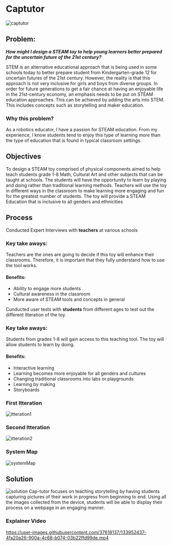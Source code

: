 # Captutor
![captutor](https://user-images.githubusercontent.com/37618137/133952610-4cff61c7-71a0-4e96-9f11-c130ed63e9c4.png)


## Problem:
_**How might I design a STEAM toy to help young learners better prepared for the uncertain future of the 21st century?**_

STEM is an alternative educational approach that is being used in some schools today to better prepare student from Kindergarten-grade 12 for uncertain futures of the 21st century. However, the reality is that this approach is not very inclusive for girls and boys from diverse groups. In order for future generations to get a fair chance at having an enjoyable life in the 21st-century economy, an emphasis needs to be put on STEAM education approaches. This can be achieved by adding the arts into STEM. This includes concepts such as storytelling and maker education.

### Why this problem?
As a robotics educator, I have a passion for STEAM education. From my experience, I know students tend to enjoy this type of learning more than the type of education that is found in typical classroom settings.

## Objectives
To design a STEAM toy comprised of physical components aimed to help teach students grade 1-8 Math, Cultural Art and other subjects that can be taught at schools. The students will have the opportunity to learn by playing and doing rather than traditional learning methods.
Teachers will use the toy in different ways in the classroom to make learning more engaging and fun for the greatest number of students.
The toy will provide a STEAM Education that is inclusive to all genders and ethnicities

## Process
Conducted Expert Interviews with **teachers** at various schools
### Key take aways:
Teachers are the ones are going to decide if this toy will enhance their classrooms. Therefore, it is important that they fully understand how to use the tool works.

#### Benefits:
* Ability to engage more students 
* Cultural awareness in the classroom
* More aware of STEAM tools and concepts in general


Cunducted user tests with **students** from different ages to test out the different itteration of the toy.
### Key take aways:
Students from grades 1-8 will gain access to this teaching tool. The toy will allow students to learn by doing.

#### Benefits:
* Interactive learning
* Learning becomes more enjoyable for all genders and cultures
* Changing traditional classrooms into labs or playgrounds 
* Learning by making
* Storyboards

### First Itteration
![itteration1](https://user-images.githubusercontent.com/37618137/133952993-d57becef-fb28-4af8-acfb-eeb82f30f639.png)

### Second Itteration
![itteration2](https://user-images.githubusercontent.com/37618137/133953008-6f88bea8-07e0-4c06-a51a-9676d8397dc3.png)

### System Map
![systemMap](https://user-images.githubusercontent.com/37618137/133953050-4ae9a4aa-f23f-4f96-bbaa-554799c407e3.png)

## Solution
![solution](https://user-images.githubusercontent.com/37618137/133953067-c52fb1bd-607c-4846-bbf0-7c4a839a2afd.png)
Cap-tutor focuses on teaching storytelling by having students capturing pictures of their work in progress from beginning to end. Using all the images collected from the device, students will be able to display their process on a webpage in an engaging manner.

### Explainer Video
https://user-images.githubusercontent.com/37618137/133952437-4fa20a26-900a-4c68-b074-03b22ffd99de.mp4
